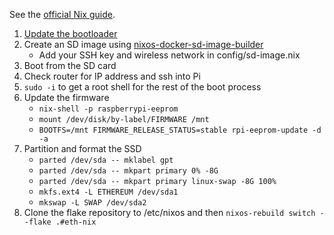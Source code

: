See the [official Nix guide][guide].

1. [Update the bootloader][bootloader]
2. Create an SD image using [nixos-docker-sd-image-builder][image-builder]
    - Add your SSH key and wireless network in config/sd-image.nix
3. Boot from the SD card
4. Check router for IP address and ssh into Pi
5. `sudo -i` to get a root shell for the rest of the boot process
6. Update the firmware
    - `nix-shell -p raspberrypi-eeprom`
    - `mount /dev/disk/by-label/FIRMWARE /mnt`
    - `BOOTFS=/mnt FIRMWARE_RELEASE_STATUS=stable rpi-eeprom-update -d -a`
7. Partition and format the SSD
    - `parted /dev/sda -- mklabel gpt`
    - `parted /dev/sda -- mkpart primary 0% -8G`
    - `parted /dev/sda -- mkpart primary linux-swap -8G 100%`
    - `mkfs.ext4 -L ETHEREUM /dev/sda1`
    - `mkswap -L SWAP /dev/sda2`
8. Clone the flake repository to /etc/nixos and then `nixos-rebuild switch --flake .#eth-nix`

[guide]: https://nixos.org/guides/installing-nixos-on-a-raspberry-pi.html
[bootloader]: https://www.raspberrypi.com/documentation/computers/raspberry-pi.html#updating-the-bootloader
[image-builder]: https://github.com/Robertof/nixos-docker-sd-image-builder
